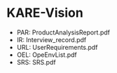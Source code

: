# KARE-Vision

- PAR: ProductAnalysisReport.pdf
- IR: Interview_record.pdf
- URL: UserRequirements.pdf
- OEL: OpeEnvList.pdf
- SRS: SRS.pdf
